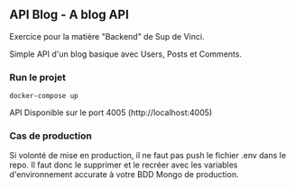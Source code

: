 ## API Blog - A blog API

Exercice pour la matière "Backend" de Sup de Vinci.

Simple API d'un blog basique avec Users, Posts et Comments.

### Run le projet

``` docker-compose up ```

API Disponible sur le port 4005 (http://localhost:4005)

### Cas de production 

Si volonté de mise en production, il ne faut pas push le fichier .env dans le repo. Il faut donc le supprimer et le recréer avec les variables d'environnement accurate à votre BDD Mongo de production.

